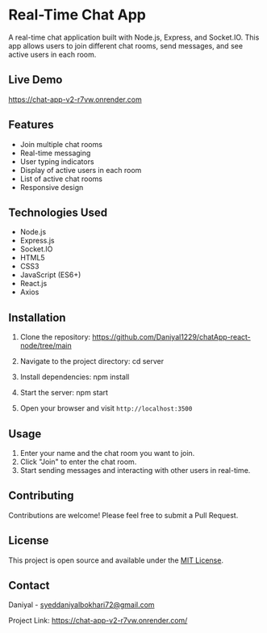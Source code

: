 # Real-Time Chat App

A real-time chat application built with Node.js, Express, and Socket.IO. This app allows users to join different chat rooms, send messages, and see active users in each room.

## Live Demo

https://chat-app-v2-r7vw.onrender.com

## Features

- Join multiple chat rooms
- Real-time messaging
- User typing indicators
- Display of active users in each room
- List of active chat rooms
- Responsive design

## Technologies Used

- Node.js
- Express.js
- Socket.IO
- HTML5
- CSS3
- JavaScript (ES6+)
- React.js
- Axios

## Installation

1. Clone the repository:
https://github.com/Daniyal1229/chatApp-react-node/tree/main

2. Navigate to the project directory:
cd server

3. Install dependencies:
npm install

4. Start the server:
npm start 

5. Open your browser and visit `http://localhost:3500`

## Usage

1. Enter your name and the chat room you want to join.
2. Click "Join" to enter the chat room.
3. Start sending messages and interacting with other users in real-time.

## Contributing

Contributions are welcome! Please feel free to submit a Pull Request.

## License

This project is open source and available under the [MIT License](LICENSE).

## Contact

Daniyal - syeddaniyalbokhari72@gmail.com

Project Link:
https://chat-app-v2-r7vw.onrender.com/

